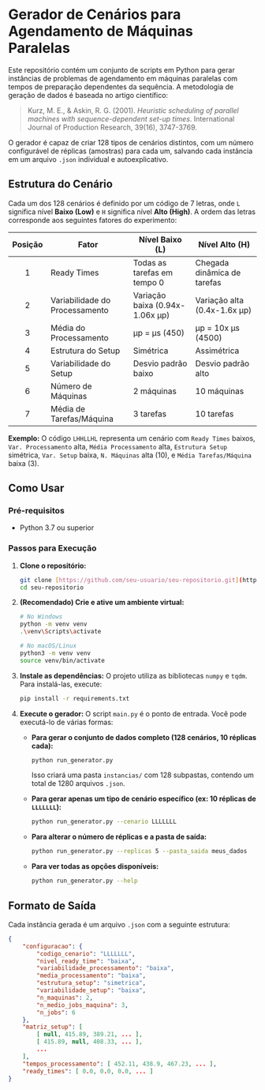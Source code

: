 # Gerador de Cenários para Agendamento de Máquinas Paralelas

Este repositório contém um conjunto de scripts em Python para gerar instâncias de problemas de agendamento em máquinas paralelas com tempos de preparação dependentes da sequência. A metodologia de geração de dados é baseada no artigo científico:

> Kurz, M. E., & Askin, R. G. (2001). *Heuristic scheduling of parallel machines with sequence-dependent set-up times*. International Journal of Production Research, 39(16), 3747-3769.

O gerador é capaz de criar 128 tipos de cenários distintos, com um número configurável de réplicas (amostras) para cada um, salvando cada instância em um arquivo `.json` individual e autoexplicativo.

## Estrutura do Cenário

Cada um dos 128 cenários é definido por um código de 7 letras, onde `L` significa nível **Baixo (Low)** e `H` significa nível **Alto (High)**. A ordem das letras corresponde aos seguintes fatores do experimento:

| Posição | Fator                          | Nível Baixo (L)                 | Nível Alto (H)                  |
|:-------:|--------------------------------|---------------------------------|---------------------------------|
|    1    | Ready Times                    | Todas as tarefas em tempo 0     | Chegada dinâmica de tarefas     |
|    2    | Variabilidade do Processamento | Variação baixa (0.94x-1.06x µp) | Variação alta (0.4x-1.6x µp)    |
|    3    | Média do Processamento         | µp = µs (450)                   | µp = 10x µs (4500)              |
|    4    | Estrutura do Setup             | Simétrica                       | Assimétrica                     |
|    5    | Variabilidade do Setup         | Desvio padrão baixo             | Desvio padrão alto              |
|    6    | Número de Máquinas             | 2 máquinas                      | 10 máquinas                     |
|    7    | Média de Tarefas/Máquina       | 3 tarefas                       | 10 tarefas                      |

**Exemplo:** O código `LHHLLHL` representa um cenário com `Ready Times` baixos, `Var. Processamento` alta, `Média Processamento` alta, `Estrutura Setup` simétrica, `Var. Setup` baixa, `N. Máquinas` alta (10), e `Média Tarefas/Máquina` baixa (3).

## Como Usar

### Pré-requisitos
- Python 3.7 ou superior

### Passos para Execução

1.  **Clone o repositório:**
    ```bash
    git clone [https://github.com/seu-usuario/seu-repositorio.git](https://github.com/seu-usuario/seu-repositorio.git)
    cd seu-repositorio
    ```

2.  **(Recomendado) Crie e ative um ambiente virtual:**
    ```bash
    # No Windows
    python -m venv venv
    .\venv\Scripts\activate

    # No macOS/Linux
    python3 -m venv venv
    source venv/bin/activate
    ```

3.  **Instale as dependências:**
    O projeto utiliza as bibliotecas `numpy` e `tqdm`. Para instalá-las, execute:
    ```bash
    pip install -r requirements.txt
    ```

4.  **Execute o gerador:**
    O script `main.py` é o ponto de entrada. Você pode executá-lo de várias formas:

    * **Para gerar o conjunto de dados completo (128 cenários, 10 réplicas cada):**
        ```bash
        python run_generator.py
        ```
        Isso criará uma pasta `instancias/` com 128 subpastas, contendo um total de 1280 arquivos `.json`.

    * **Para gerar apenas um tipo de cenário específico (ex: 10 réplicas de `LLLLLLL`):**
        ```bash
        python run_generator.py --cenario LLLLLLL
        ```

    * **Para alterar o número de réplicas e a pasta de saída:**
        ```bash
        python run_generator.py --replicas 5 --pasta_saida meus_dados
        ```

    * **Para ver todas as opções disponíveis:**
        ```bash
        python run_generator.py --help
        ```

## Formato de Saída

Cada instância gerada é um arquivo `.json` com a seguinte estrutura:
```json
{
    "configuracao": {
        "codigo_cenario": "LLLLLLL",
        "nivel_ready_time": "baixa",
        "variabilidade_processamento": "baixa",
        "media_processamento": "baixa",
        "estrutura_setup": "simetrica",
        "variabilidade_setup": "baixa",
        "n_maquinas": 2,
        "n_medio_jobs_maquina": 3,
        "n_jobs": 6
    },
    "matriz_setup": [
        [ null, 415.89, 389.21, ... ],
        [ 415.89, null, 408.33, ... ],
        ...
    ],
    "tempos_processamento": [ 452.11, 438.9, 467.23, ... ],
    "ready_times": [ 0.0, 0.0, 0.0, ... ]
}
```
